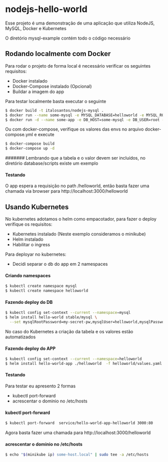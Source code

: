 # nodejs-hello-world

Esse projeto é uma demonstração de uma aplicação que utiliza NodeJS, MySQL, Docker e Kubernetes

O diretório mysql-example contém todo o código necessário

## Rodando localmente com Docker
Para rodar o projeto de forma local é necessário verificar os seguintes requisitos:
- Docker instalado
- Docker-Compose instalado (Opcional)
- Buildar a imagem do app 

Para testar localmente basta executar o seguinte

```sh
$ docker build -t italosantos/nodejs-mysql .
$ docker run --name some-mysql -e MYSQL_DATABASE=helloworld -e MYSQL_ROOT_PASSWORD=my-secret-pw -p 3306:3306 -d mysql:5.7
$ docker run -d --name some-app -e DB_HOST=some-mysql -e DB_USER=root -e DB_PASSWORD=my-secret-pw -e DB_NAME=helloworld -p 3000:3000 italosantos/nodejs-mysql
```

Ou com docker-compose, verifique os valores das envs no arquivo docker-compose.yml e execute
```sh
$ docker-compose build
$ docker-compose up -d
```
####### Lembrando que a tabela e o valor devem ser incluídos, no diretório database/scripts existe um exemplo


#### Testando
O app espera a requisição no path /helloworld, então basta fazer uma chamada via browser para http://localhost:3000/helloworld

## Usando Kubernetes

No kubernetes adotamos o helm como empacotador, para fazer o deploy verifique os requisitos:
- Kubernetes instalado (Neste exemplo consideramos o minikube)
- Helm instalado
- Habilitar o ingress 

Para deployar no kubernetes:
- Decidi separar o db do app em 2 namespaces
#### Criando namespaces
```sh
$ kubectl create namespace mysql
$ kubectl create namespace helloworld
```

#### Fazendo deploy do DB
```sh
$ kubectl config set-context --current --namespace=mysql
$ helm install hello-world stable/mysql \
  --set mysqlRootPassword=my-secret-pw,mysqlUser=helloworld,mysqlPassword=my-secret-pw,mysqlDatabase=helloworld -f values.yaml
```
No caso do Kubernetes a criação da tabela e os valores estão automatizados


#### Fazendo deploy do APP
```sh
$ kubectl config set-context --current --namespace=helloworld
$ helm install hello-world-app ./helloworld  -f helloworld/values.yaml
```

#### Testando
Para testar eu apresento 2 formas  
- kubectl port-forward
- acrescentar o dominio no /etc/hosts

#### kubectl port-forward
```sh
$ kubectl port-forward  service/hello-world-app-helloworld 3000:80
```
Agora basta fazer uma chamada para http://localhost:3000/helloworld

#### acrescentar o dominio no /etc/hosts
```sh
$ echo "$(minikube ip) some-host.local" | sudo tee -a /etc/hosts
```